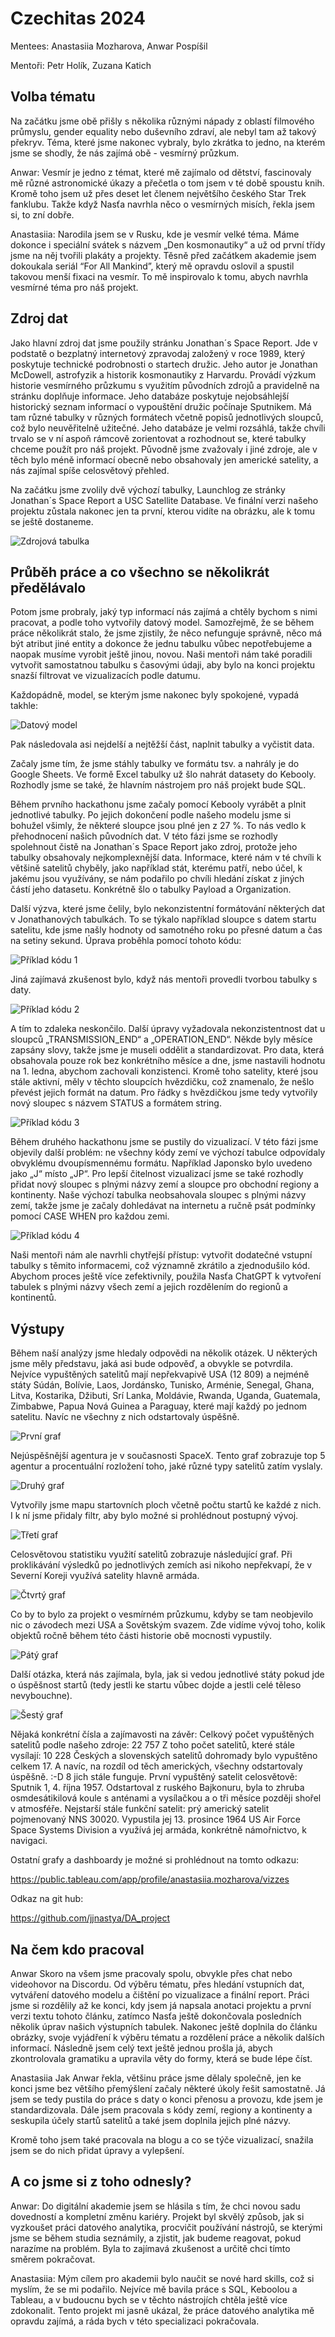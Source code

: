 # Czechitas 2024
Mentees: Anastasiia Mozharova, Anwar Pospíšil 

Mentoři: Petr Holík, Zuzana Katich 

Volba tématu
---
Na začátku jsme obě přišly s několika různými nápady z oblastí filmového průmyslu, gender equality nebo duševního zdraví, ale nebyl tam až takový překryv. Téma, které jsme nakonec vybraly, bylo zkrátka to jedno, na kterém jsme se shodly, že nás zajímá obě - vesmírný průzkum. 

Anwar: Vesmír je jedno z témat, které mě zajímalo od dětství, fascinovaly mě různé astronomické úkazy a přečetla o tom jsem v té době spoustu knih. Kromě toho jsem už přes deset let členem největšího českého Star Trek fanklubu. Takže když Nasťa navrhla něco o vesmírných misích, řekla jsem si, to zní dobře. 

Anastasiia: Narodila jsem se v Rusku, kde je vesmír velké téma. Máme dokonce i speciální svátek s názvem „Den kosmonautiky“ a už od první třídy jsme na něj tvořili plakáty a projekty. Těsně před začátkem akademie jsem dokoukala seriál “For All Mankind”, který mě opravdu oslovil a spustil takovou menší fixaci na vesmír. To mě inspirovalo k tomu, abych navrhla vesmírné téma pro náš projekt. 

Zdroj dat
---
Jako hlavní zdroj dat jsme použily stránku Jonathan´s Space Report. Jde v podstatě o bezplatný internetový zpravodaj založený v roce 1989, který poskytuje technické podrobnosti o startech družic. Jeho autor je Jonathan McDowell, astrofyzik a historik kosmonautiky z Harvardu. Provádí výzkum historie vesmírného průzkumu s využitím původních zdrojů a pravidelně na stránku doplňuje informace. Jeho databáze poskytuje nejobsáhlejší historický seznam informací o vypouštění družic počínaje Sputnikem. Má tam různé tabulky v různých formátech včetně popisů jednotlivých sloupců, což bylo neuvěřitelně užitečné. Jeho databáze je velmi rozsáhlá, takže chvíli trvalo se v ní aspoň rámcově zorientovat a rozhodnout se, které tabulky chceme použít pro náš projekt. Původně jsme zvažovaly i jiné zdroje, ale v těch bylo méně informací obecně nebo obsahovaly jen americké satelity, a nás zajímal spíše celosvětový přehled.

Na začátku jsme zvolily dvě výchozí tabulky, Launchlog ze stránky Jonathan´s Space Report a USC Satellite Database. Ve finální verzi našeho projektu zůstala nakonec jen ta první, kterou vidíte na obrázku, ale k tomu se ještě dostaneme. 

![Zdrojová tabulka](./images/table.png)


Průběh práce a co všechno se několikrát předělávalo
---
Potom jsme probraly, jaký typ informací nás zajímá a chtěly bychom s nimi pracovat, a podle toho vytvořily datový model. Samozřejmě, že se během práce několikrát stalo, že jsme zjistily, že něco nefunguje správně, něco má být atribut jiné entity a dokonce že jednu tabulku vůbec nepotřebujeme a naopak musíme vyrobit ještě jinou, novou. Naši mentoři nám také poradili vytvořit samostatnou tabulku s časovými údaji, aby bylo na konci projektu snazší filtrovat ve vizualizacích podle datumu. 

Každopádně, model, se kterým jsme nakonec byly spokojené, vypadá takhle: 

![Datový model](./images/dm.png)


Pak následovala asi nejdelší a nejtěžší část, naplnit tabulky a vyčistit data. 

Začaly jsme tím, že jsme stáhly tabulky ve formátu tsv. a nahrály je do Google Sheets. Ve formě Excel tabulky už šlo nahrát datasety do Kebooly. Rozhodly jsme se také, že hlavním nástrojem pro náš projekt bude SQL.

Během prvního hackathonu jsme začaly pomocí Kebooly vyrábět a plnit jednotlivé tabulky. Po jejich dokončení podle našeho modelu jsme si bohužel všimly, že některé sloupce jsou plné jen z 27 %. To nás vedlo k přehodnocení našich původních dat. V této fázi jsme se rozhodly spolehnout čistě na Jonathan´s Space Report jako zdroj, protože jeho tabulky obsahovaly nejkomplexnější data. Informace, které nám v té chvíli k většině satelitů chyběly, jako například stát, kterému patří, nebo účel, k jakému jsou využívány, se nám podařilo po chvíli hledání získat z jiných částí jeho datasetu. Konkrétně šlo o tabulky Payload a Organization.

Další výzva, které jsme čelily, bylo nekonzistentní formátování některých dat v Jonathanových tabulkách. To se týkalo například sloupce s datem startu satelitu, kde jsme našly hodnoty od samotného roku po přesné datum a čas na setiny sekund. Úprava proběhla pomocí tohoto kódu: 

![Příklad kódu 1](./images/first_code.png)

Jiná zajímavá zkušenost bylo, když nás mentoři provedli tvorbou tabulky s daty.

![Příklad kódu 2](./images/2%20code.png)

A tím to zdaleka neskončilo. Další úpravy vyžadovala nekonzistentnost dat u sloupců „TRANSMISSION_END“ a „OPERATION_END“. Někde byly měsíce zapsány slovy, takže jsme je museli oddělit a standardizovat. Pro data, která obsahovala pouze rok bez konkrétního měsíce a dne, jsme nastavili hodnotu na 1. ledna, abychom zachovali konzistenci. Kromě toho satelity, které jsou stále aktivní, měly v těchto sloupcích hvězdičku, což znamenalo, že nešlo převést jejich formát na datum. Pro řádky s hvězdičkou jsme tedy vytvořily nový sloupec s názvem STATUS a formátem string.

![Příklad kódu 3](./images/3%20code.png)

Během druhého hackathonu jsme se pustily do vizualizací. V této fázi jsme objevily další problém: ne všechny kódy zemí ve výchozí tabulce odpovídaly obvyklému dvoupísmennému formátu. Například Japonsko bylo uvedeno jako „J“ místo „JP“. Pro lepší čitelnost vizualizací jsme se také rozhodly přidat nový sloupec s plnými názvy zemí a sloupce pro obchodní regiony a kontinenty.
Naše výchozí tabulka neobsahovala sloupec s plnými názvy zemí, takže jsme je začaly dohledávat na internetu a ručně psát podmínky pomocí CASE WHEN pro každou zemi.

![Příklad kódu 4](./images/4%20code.png)

Naši mentoři nám ale navrhli chytřejší přístup: vytvořit dodatečné vstupní tabulky s těmito informacemi, což významně zkrátilo a zjednodušilo kód.
Abychom proces ještě více zefektivnily, použila Nasťa ChatGPT k vytvoření tabulek s plnými názvy všech zemí a jejich rozdělením do regionů a kontinentů.

Výstupy
---
Během naší analýzy jsme hledaly odpovědi na několik otázek. U některých jsme měly představu, jaká asi bude odpověď, a obvykle se potvrdila. 
Nejvíce vypuštěných satelitů mají nepřekvapivě USA (12 809) a nejméně státy Súdán, Bolívie, Laos, Jordánsko, Tunisko, Arménie, Senegal, Ghana, Litva, Kostarika, Džibuti, Srí Lanka, Moldávie, Rwanda, Uganda, Guatemala, Zimbabwe, Papua Nová Guinea a Paraguay, které mají každý po jednom satelitu. Navíc ne všechny z nich odstartovaly úspěšně. 

![První graf](./images/Top%2015%20zemí%20podle%20počtu%20startů%20satelitů%20a%20jejich%20stavů.png)

Nejúspěšnější agentura je v současnosti SpaceX. Tento graf zobrazuje top 5 agentur a procentuální rozložení toho, jaké různé typy satelitů zatím vyslaly. 

![Druhý graf](./images/K%20jakým%20účelům%20vypouštějí%20satelity%20top%205%20agentur.png)

Vytvořily jsme mapu startovních ploch včetně počtu startů ke každé z nich. I k ní jsme přidaly filtr, aby bylo možné si prohlédnout postupný vývoj. 

![Třetí graf](./images/Porovnání%20základen%20podle%20počtu%20provedených%20startů.png)

Celosvětovou statistiku využití satelitů zobrazuje následující graf. Při proklikávání výsledků po jednotlivých zemích asi nikoho nepřekvapí, že v Severní Koreji využívá satelity hlavně armáda. 

![Čtvrtý graf](./images/Celosvětová%20statistika%20využití%20satelitů.png)

Co by to bylo za projekt o vesmírném průzkumu, kdyby se tam neobjevilo nic o závodech mezi USA a Sovětským svazem. Zde vidíme vývoj toho, kolik objektů ročně během této části historie obě mocnosti vypustily.

![Pátý graf](./images/Star%20Wars%20USA%20vs.%20SSSR%20(1957–1991).png)

Další otázka, která nás zajímala, byla, jak si vedou jednotlivé státy pokud jde o úspěšnost startů (tedy jestli ke startu vůbec dojde a jestli celé těleso nevybouchne). 

![Šestý graf](./images/Celosvětový%20podíl%20úspěšnosti.png)

Nějaká konkrétní čísla a zajímavosti na závěr: 
Celkový počet vypuštěných satelitů podle našeho zdroje: 22 757
Z toho počet satelitů, které stále vysílají: 10 228
Českých a slovenských satelitů dohromady bylo vypuštěno celkem 17.  A navíc, na rozdíl od těch amerických, všechny odstartovaly úspěšně. :-D 8 jich stále funguje.
První vypuštěný satelit celosvětově: Sputnik 1, 4. října 1957. Odstartoval z ruského Bajkonuru, byla to zhruba osmdesátikilová koule s anténami a vysílačkou a o tři měsíce později shořel v atmosféře. 
Nejstarší stále funkční satelit: prý americký satelit pojmenovaný NNS 30020. Vypustila jej 13. prosince 1964 US Air Force Space Systems Division a využívá jej armáda, konkrétně námořnictvo, k navigaci. 

Ostatní grafy a dashboardy je možné si prohlédnout na tomto odkazu:

https://public.tableau.com/app/profile/anastasiia.mozharova/vizzes 

Odkaz na git hub:

https://github.com/jjnastya/DA_project

Na čem kdo pracoval
---
Anwar 
Skoro na všem jsme pracovaly spolu, obvykle přes chat nebo videohovor na Discordu. Od výběru tématu, přes hledání vstupních dat, vytváření datového modelu a čištění po vizualizace a finální report. Práci jsme si rozdělily až ke konci, kdy jsem já napsala anotaci projektu a první verzi textu tohoto článku, zatímco Nasťa ještě dokončovala posledních několik úprav našich výstupních tabulek. Nakonec ještě doplnila do článku obrázky, svoje vyjádření k výběru tématu a rozdělení práce a několik dalších informací. Následně jsem celý text ještě jednou prošla já, abych zkontrolovala gramatiku a upravila věty do formy, která se bude lépe číst. 

Anastasiia
Jak Anwar řekla, většinu práce jsme dělaly společně, jen ke konci jsme bez většího přemýšlení začaly některé úkoly řešit samostatně. Já jsem se tedy pustila do práce s daty o konci přenosu a provozu, kde jsem je standardizovala. Dále jsem pracovala s kódy zemí, regiony a kontinenty a seskupila účely startů satelitů a také jsem doplnila jejich plné názvy.

Kromě toho jsem také pracovala na blogu a co se týče vizualizací, snažila jsem se do nich přidat úpravy a vylepšení.

A co jsme si z toho odnesly? 
---
Anwar: Do digitální akademie jsem se hlásila s tím, že chci novou sadu dovedností a kompletní změnu kariéry. Projekt byl skvělý způsob, jak si vyzkoušet práci datového analytika, procvičit používání nástrojů, se kterými jsme se během studia seznámily, a zjistit, jak budeme reagovat, pokud narazíme na problém. Byla to zajímavá zkušenost a určitě chci tímto směrem pokračovat. 

Anastasiia: Mým cílem pro akademii bylo naučit se nové hard skills, což si myslím, že se mi podařilo. Nejvíce mě bavila práce s SQL, Keboolou a Tableau, a v budoucnu bych se v těchto nástrojích chtěla ještě více zdokonalit. Tento projekt mi jasně ukázal, že práce datového analytika mě opravdu zajímá, a ráda bych v této specializaci pokračovala.
